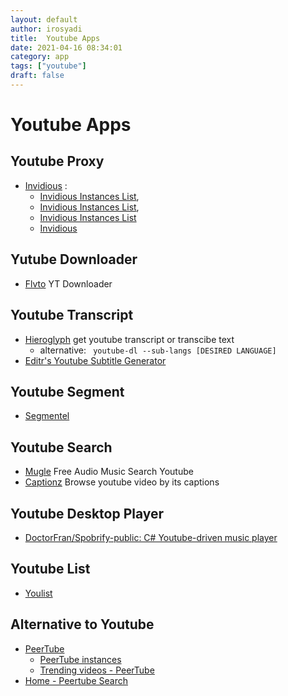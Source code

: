 ```yaml
---
layout: default
author: irosyadi
title:  Youtube Apps
date: 2021-04-16 08:34:01
category: app
tags: ["youtube"]
draft: false
---
```


# Youtube Apps

## Youtube Proxy
- [Invidious](https://invidio.us/) : 
    - [Invidious Instances List](https://instances.invidio.us/), 
    - [Invidious Instances List](https://github.com/iv-org/invidious/wiki/Invidious-Instances), 
    - [Invidious Instances List](https://github.com/iv-org/documentation/blob/master/Invidious-Instances.md)
    - [Invidious](https://invidious.tube/feed/popular)

## Yutube Downloader
- [Flvto](https://flvto.video/) YT Downloader

## Youtube Transcript
- [Hieroglyph](https://hierogly.ph/) get youtube transcript or transcibe text
    - alternative: ` youtube-dl --sub-langs [DESIRED LANGUAGE]`
- [Editr's Youtube Subtitle Generator](https://www.editr.io/beta)

## Youtube Segment
- [Segmentel](http://www.segmentel.com/)

## Youtube Search
- [Mugle](http://mugle.io/) Free Audio Music Search Youtube
- [Captionz](https://pnlpal.dev/captionz) Browse youtube video by its captions

## Youtube Desktop Player
* [DoctorFran/Spobrify-public: C# Youtube-driven music player](https://github.com/DoctorFran/Spobrify-public)

## Youtube List
- [Youlist](https://www.youlist.tv/)

## Alternative to Youtube
- [PeerTube](https://joinpeertube.org/)
    - [PeerTube instances](https://joinpeertube.org/instances#instances-list)
    - [Trending videos - PeerTube](https://wago.tube/videos/trending)
- [Home - Peertube Search](https://peertube-search.com/)
